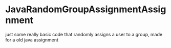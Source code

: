 # JavaRandomGroupAssignmentAssignment
just some really basic code that randomly assigns a user to a group, made for a old java assignment
